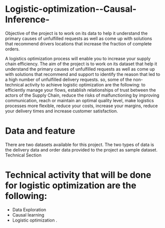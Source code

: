 # Logistic-optimization--Causal-Inference-
Objective of the project is to work on its data to help it understand the primary causes of unfulfilled requests as well as come up with solutions that recommend drivers locations that increase the fraction of complete orders.

A logistics optimization process will enable you to increase your supply chain efficiency. The aim of the project is to work on its dataset that help it understand the primary causes of unfulfilled requests as well as come up with solutions that recommend and support to identify the reason that led to a high number of unfulfilled delivery requests. so, some of the non-technical activity to achieve logistic optimization are the following: to efficiently manage your flows, establish relationships of trust between the actors of the Supply Chain, reduce the risks of malfunctioning by improving communication, reach or maintain an optimal quality level, make logistics processes more flexible, reduce your costs, increase your margins, reduce your delivery times and increase customer satisfaction.
# Data and feature

There are two datasets available for this project. The two types of data is the delivery data and order data provided to the project as sample dataset.
Technical Section

# Technical activity that will be done for logistic optimization are the following:

- Data Exploration
- Causal learning
- Logistic optimization .


